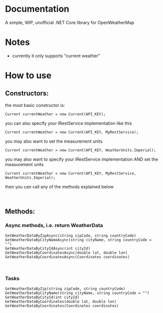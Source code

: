 # Documentation

A simple, WIP, unofficial .NET Core library for OpenWeatherMap

# Notes

-   currently it only supports "current weather"

# How to use

## Constructors:

the most basic constructor is:

```
Current currentWeather = new Current(API_KEY);
```

you can also specify your IRestService implementation like this

```
Current currentWeather = new Current(API_KEY, MyRestService);
```

you may also want to set the measurement units

```
Current currentWeather = new Current(API_KEY, WeatherUnits.Imperial);
```

you may also want to specify your IRestService implementation AND set the measurement units

```
Current currentWeather = new Current(API_KEY, MyRestService, WeatherUnits.Imperial);
```

then you can call any of the methods explained below

&nbsp;

## Methods:

### Async methods, i.e. return **WeatherData**

```
GetWeatherDataByZipAsync(string zipCode, string countryCode)
GetWeatherDataByCityNameAsync(string cityName, string countryCode = "")
GetWeatherDataByCityIdAsync(int cityId)
GetWeatherDataByCoordinatesAsync(double lat, double lon)
GetWeatherDataByCoordinatesAsync(Coordinates coordinates)
```

&nbsp;

### Tasks

```
GetWeatherDataByZip(string zipCode, string countryCode)
GetWeatherDataByCityName(string cityName, string countryCode = "")
GetWeatherDataByCityId(int cityId)
GetWeatherDataByCoordinates(double lat, double lon)
GetWeatherDataByCoordinates(Coordinates coordinates)
```
